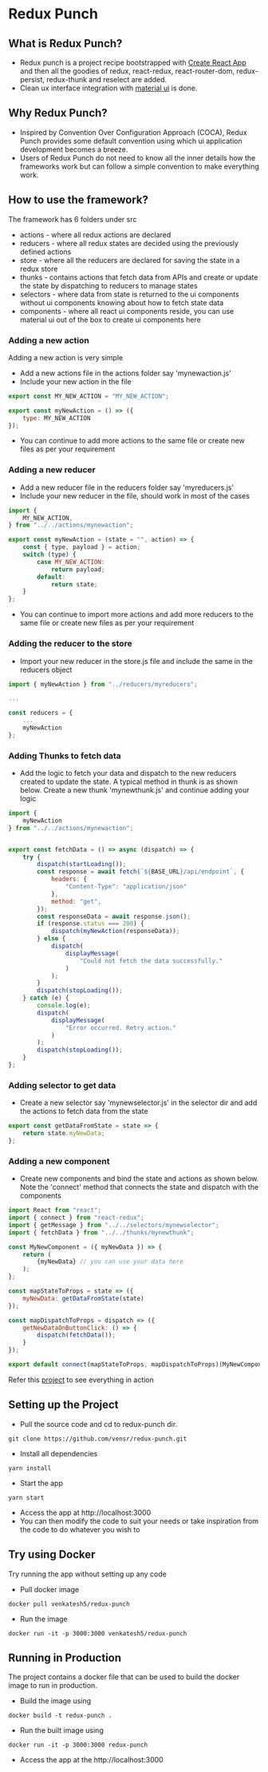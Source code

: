 # Redux Punch
## What is Redux Punch?

* Redux punch is a project recipe bootstrapped with [Create React App](https://github.com/facebook/create-react-app) and then all the goodies of redux, react-redux, react-router-dom, redux-persist, redux-thunk and reselect are added. 
* Clean ux interface integration with [material ui](https://mui.com/) is done.

## Why Redux Punch?

* Inspired by Convention Over Configuration Approach (COCA), Redux Punch provides some default convention using which ui application development becomes a breeze.
* Users of Redux Punch do not need to know all the inner details how the frameworks work but can follow a simple convention to make everything work.

## How to use the framework?
The framework has 6 folders under src

* actions - where all redux actions are declared
* reducers - where all redux states are decided using the previously defined actions
* store - where all the reducers are declared for saving the state in a redux store
* thunks - contains actions that fetch data from APIs and create or update the state by dispatching to reducers to manage states
* selectors - where data from state is returned to the ui components without ui components knowing about how to fetch state data
* components - where all react ui components reside, you can use material ui out of the box to create ui components here

### Adding a new action

Adding a new action is very simple

* Add a new actions file in the actions folder say 'mynewaction.js'
* Include your new action in the file
```js
export const MY_NEW_ACTION = "MY_NEW_ACTION";

export const myNewAction = () => ({
    type: MY_NEW_ACTION
});

```
* You can continue to add more actions to the same file or create new files as per your requirement

### Adding a new reducer

* Add a new reducer file in the reducers folder say 'myreducers.js'
* Include your new reducer in the file, should work in most of the cases
```js
import {
    MY_NEW_ACTION,
} from "../../actions/mynewaction";

export const myNewAction = (state = "", action) => {
    const { type, payload } = action;
    switch (type) {
        case MY_NEW_ACTION:
            return payload;
        default:
            return state;
    }
};
```
* You can continue to import more actions and add more reducers to the same file or create new files as per your requirement

### Adding the reducer to the store
* Import your new reducer in the store.js file and include the same in the reducers object
```js
import { myNewAction } from "../reducers/myreducers";

...

const reducers = {
    ...
    myNewAction
};

```

### Adding Thunks to fetch data
* Add the logic to fetch your data and dispatch to the new reducers created to update the state. A typical method in thunk is as shown below. Create a new thunk 'mynewthunk.js' and continue adding your logic
```js
import {
    myNewAction
} from "../../actions/mynewaction";


export const fetchData = () => async (dispatch) => {
    try {
        dispatch(startLoading());
        const response = await fetch(`${BASE_URL}/api/endpoint`, {
            headers: {
                "Content-Type": "application/json"
            },
            method: "get",
        });
        const responseData = await response.json();
        if (response.status === 200) {
            dispatch(myNewAction(responseData));
        } else {
            dispatch(
                displayMessage(
                    "Could not fetch the data successfully."
                )
            );
        }
        dispatch(stopLoading());
    } catch (e) {
        console.log(e);
        dispatch(
            displayMessage(
                "Error occurred. Retry action."
            )
        );
        dispatch(stopLoading());
    }
};
```
### Adding selector to get data
* Create a new selector say 'mynewselector.js' in the selector dir and add the actions to fetch data from the state
```js
export const getDataFromState = state => {
    return state.myNewData;
};

```
### Adding a new component

* Create new components and bind the state and actions as shown below. Note the 'connect' method that connects the state and dispatch with the components
```js
import React from "react";
import { connect } from "react-redux";
import { getMessage } from "../../selectors/mynewselector";
import { fetchData } from "../../thunks/mynewthunk";

const MyNewComponent = ({ myNewData }) => {
    return (
        {myNewData} // you can use your data here
    );
};

const mapStateToProps = state => ({
    myNewData: getDataFromState(state)
});

const mapDispatchToProps = dispatch => ({
    getNewDataOnButtonClick: () => {
        dispatch(fetchData());
    }
});

export default connect(mapStateToProps, mapDispatchToProps)(MyNewComponent);

```

Refer this [project](https://github.com/publicissapient-engineering/test-compass/tree/master/anoroc-ui) to see everything in action 

## Setting up the Project

* Pull the source code and cd to redux-punch dir.
```
git clone https://github.com/vensr/redux-punch.git
```
* Install all dependencies
```
yarn install
```
* Start the app
```
yarn start
```
* Access the app at http://localhost:3000
* You can then modify the code to suit your needs or take inspiration from the code to do whatever you wish to

## Try using Docker

Try running the app without setting up any code

* Pull docker image
```
docker pull venkatesh5/redux-punch
```
* Run the image
```
docker run -it -p 3000:3000 venkatesh5/redux-punch
```

## Running in Production

The project contains a docker file that can be used to build the docker image to run in production. 

* Build the image using
```
docker build -t redux-punch .
```
* Run the built image using 
```
docker run -it -p 3000:3000 redux-punch
```
* Access the app at the http://localhost:3000
